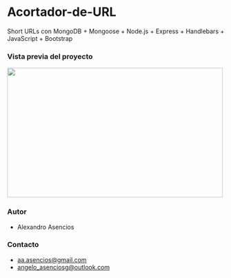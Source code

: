 # Acortador-de-URL
Short URLs con MongoDB + Mongoose + Node.js + Express + Handlebars + JavaScript + Bootstrap

### Vista previa del proyecto
<img src="https://media.giphy.com/media/v1.Y2lkPTc5MGI3NjExYzYxZDJhOGE5ZDhiOGRhNGJiNDQzYzQ4NGFmYzM3ZWYwNDFkZTZhZSZjdD1n/UNbbeBW9FPr1GA7jAD/giphy.gif" width="500" height="300">

### Autor
- Alexandro Asencios

### Contacto
- [aa.asencios@gmail.com](mailto:aa.asenciosg@gmail.com)
- [angelo_asenciosg@outlook.com](mailto:angelo_asenciosg@outlook.com)
